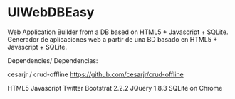 UIWebDBEasy
===========

Web Application Builder from a DB based on HTML5 + Javascript + SQLite. Generador de aplicaciones web a partir de una BD basado en HTML5 + Javascript + SQLite.


Dependencies/ Dependencias:

cesarjr / crud-offline
https://github.com/cesarjr/crud-offline

HTML5
Javascript
Twitter Bootstrat 2.2.2
JQuery 1.8.3
SQLite on Chrome

